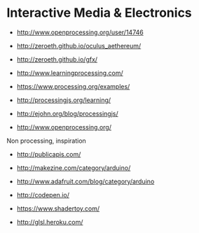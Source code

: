 Interactive Media & Electronics
===============================

* http://www.openprocessing.org/user/14746
* http://zeroeth.github.io/oculus_aethereum/

* http://zeroeth.github.io/gfx/

* http://www.learningprocessing.com/
* https://www.processing.org/examples/
* http://processingjs.org/learning/
* http://ejohn.org/blog/processingjs/

* http://www.openprocessing.org/

Non processing, inspiration
* http://publicapis.com/

* http://makezine.com/category/arduino/
* http://www.adafruit.com/blog/category/arduino

* http://codepen.io/

* https://www.shadertoy.com/
* http://glsl.heroku.com/
